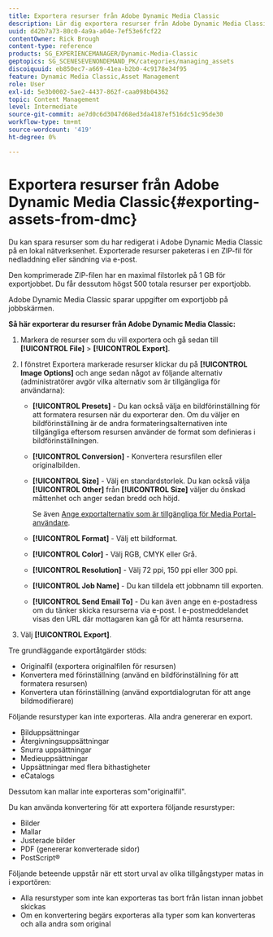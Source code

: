 ```yaml
---
title: Exportera resurser från Adobe Dynamic Media Classic
description: Lär dig exportera resurser från Adobe Dynamic Media Classic.
uuid: d42b7a73-80c0-4a9a-a04e-7ef53e6fcf22
contentOwner: Rick Brough
content-type: reference
products: SG_EXPERIENCEMANAGER/Dynamic-Media-Classic
geptopics: SG_SCENESEVENONDEMAND_PK/categories/managing_assets
discoiquuid: eb850ec7-a669-41ea-b2b0-4c9178e34f95
feature: Dynamic Media Classic,Asset Management
role: User
exl-id: 5e3b0002-5ae2-4437-862f-caa098b04362
topic: Content Management
level: Intermediate
source-git-commit: ae7d0c6d3047d68ed3da4187ef516dc51c95de30
workflow-type: tm+mt
source-wordcount: '419'
ht-degree: 0%

---
```


# Exportera resurser från Adobe Dynamic Media Classic{#exporting-assets-from-dmc}

Du kan spara resurser som du har redigerat i Adobe Dynamic Media Classic på en lokal nätverksenhet. Exporterade resurser paketeras i en ZIP-fil för nedladdning eller sändning via e-post.

Den komprimerade ZIP-filen har en maximal filstorlek på 1 GB för exportjobbet. Du får dessutom högst 500 totala resurser per exportjobb.

Adobe Dynamic Media Classic sparar uppgifter om exportjobb på jobbskärmen.

**Så här exporterar du resurser från Adobe Dynamic Media Classic:**

1. Markera de resurser som du vill exportera och gå sedan till **[!UICONTROL File]** > **[!UICONTROL Export]**.
1. I fönstret Exportera markerade resurser klickar du på **[!UICONTROL Image Options]** och ange sedan något av följande alternativ (administratörer avgör vilka alternativ som är tillgängliga för användarna):

   * **[!UICONTROL Presets]** - Du kan också välja en bildförinställning för att formatera resursen när du exporterar den. Om du väljer en bildförinställning är de andra formateringsalternativen inte tillgängliga eftersom resursen använder de format som definieras i bildförinställningen.

   * **[!UICONTROL Conversion]** - Konvertera resursfilen eller originalbilden.

   * **[!UICONTROL Size]** - Välj en standardstorlek. Du kan också välja **[!UICONTROL Other]** från **[!UICONTROL Size]** väljer du önskad måttenhet och anger sedan bredd och höjd.

     Se även [Ange exportalternativ som är tillgängliga för Media Portal-användare](specifying-export-options-available-media.md#specifying_export_options_available_to_media_portal_users).

   * **[!UICONTROL Format]** - Välj ett bildformat.

   * **[!UICONTROL Color]** - Välj RGB, CMYK eller Grå.

   * **[!UICONTROL Resolution]** - Välj 72 ppi, 150 ppi eller 300 ppi.

   * **[!UICONTROL Job Name]** - Du kan tilldela ett jobbnamn till exporten.

   * **[!UICONTROL Send Email To]** - Du kan även ange en e-postadress om du tänker skicka resurserna via e-post. I e-postmeddelandet visas den URL där mottagaren kan gå för att hämta resurserna.

1. Välj **[!UICONTROL Export]**.

Tre grundläggande exportåtgärder stöds:

* Originalfil (exportera originalfilen för resursen)
* Konvertera med förinställning (använd en bildförinställning för att formatera resursen)
* Konvertera utan förinställning (använd exportdialogrutan för att ange bildmodifierare)

Följande resurstyper kan inte exporteras. Alla andra genererar en export.

* Bilduppsättningar
* Återgivningsuppsättningar
* Snurra uppsättningar
* Medieuppsättningar
* Uppsättningar med flera bithastigheter
* eCatalogs

Dessutom kan mallar inte exporteras som&quot;originalfil&quot;.

Du kan använda konvertering för att exportera följande resurstyper:

* Bilder
* Mallar
* Justerade bilder
* PDF (genererar konverterade sidor)
* PostScript®

Följande beteende uppstår när ett stort urval av olika tillgångstyper matas in i exportören:

* Alla resurstyper som inte kan exporteras tas bort från listan innan jobbet skickas
* Om en konvertering begärs exporteras alla typer som kan konverteras och alla andra som original
